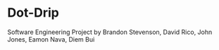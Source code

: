 # Dot-Drip
Software Engineering Project by Brandon Stevenson, David Rico, John Jones, Eamon Nava, Diem Bui

